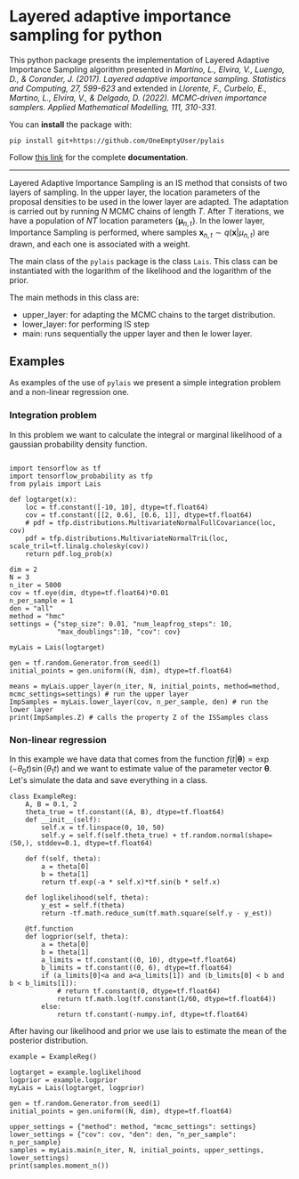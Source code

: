 # Layered adaptive importance sampling for python

This python package presents the implementation of Layered Adaptive Importance Sampling algorithm presented in *Martino, L., Elvira, V., Luengo, D., & Corander, J. (2017). Layered adaptive importance sampling. Statistics and Computing, 27, 599-623*
and extended in *Llorente, F., Curbelo, E., Martino, L., Elvira, V., & Delgado, D. (2022). MCMC‐driven importance samplers. Applied Mathematical Modelling, 111, 310-331*.

You can **install** the package with: 

`pip install git+https://github.com/OneEmptyUser/pylais`

Follow [this link](https://strong-crumble-ed7daa.netlify.app/) for the complete **documentation**.

-----

Layered Adaptive Importance Sampling is an IS method that consists of two layers of sampling. In the upper layer, the location parameters of the proposal densities to be used in the lower layer are adapted. The adaptation is carried out by running $N$ MCMC chains of length $T$. After $T$ iterations, we have a population of $NT$ location parameters $`\{\mathbf{\mu}_{n,t}\}`$. In the lower layer, Importance Sampling is performed, where samples $`\textbf{x}_{n,t}\sim q(\textbf{x} | {\mu}_{n,t})`$ are drawn, and each one is associated with a weight.


The main class of the `pylais` package is the class `Lais`. This class can be instantiated with the logarithm of the likelihood and the logarithm of the prior.

The main methods in this class are:
- upper_layer: for adapting the MCMC chains to the target distribution.
- lower_layer: for performing IS step
- main: runs sequentially the upper layer and then le lower layer.

## Examples
As examples of the use of `pylais` we present a simple integration problem and a non-linear regression one.

### Integration problem
In this problem we want to calculate the integral or marginal likelihood of a gaussian probability density function.
```{python}

import tensorflow as tf
import tensorflow_probability as tfp
from pylais import Lais

def logtarget(x):
    loc = tf.constant([-10, 10], dtype=tf.float64)
    cov = tf.constant([[2, 0.6], [0.6, 1]], dtype=tf.float64)
    # pdf = tfp.distributions.MultivariateNormalFullCovariance(loc, cov)
    pdf = tfp.distributions.MultivariateNormalTriL(loc, scale_tril=tf.linalg.cholesky(cov))
    return pdf.log_prob(x)

dim = 2
N = 3
n_iter = 5000
cov = tf.eye(dim, dtype=tf.float64)*0.01
n_per_sample = 1
den = "all"
method = "hmc"
settings = {"step_size": 0.01, "num_leapfrog_steps": 10,
            "max_doublings":10, "cov": cov}

myLais = Lais(logtarget)

gen = tf.random.Generator.from_seed(1)
initial_points = gen.uniform((N, dim), dtype=tf.float64)

means = myLais.upper_layer(n_iter, N, initial_points, method=method, mcmc_settings=settings) # run the upper layer
ImpSamples = myLais.lower_layer(cov, n_per_sample, den) # run the lower layer
print(ImpSamples.Z) # calls the property Z of the ISSamples class
```

### Non-linear regression
In this example we have data that comes from the function
$f(t|\mathbf{\theta}) = \exp{(-\theta_0t)}\sin{(\theta_1t)}$ and we want to estimate value of the parameter vector $\mathbf{\theta}$. Let's simulate the data and save everything in a class.
```
class ExampleReg:
    A, B = 0.1, 2
    theta_true = tf.constant((A, B), dtype=tf.float64)
    def __init__(self):
        self.x = tf.linspace(0, 10, 50)
        self.y = self.f(self.theta_true) + tf.random.normal(shape=(50,), stddev=0.1, dtype=tf.float64)

    def f(self, theta):
        a = theta[0]
        b = theta[1]
        return tf.exp(-a * self.x)*tf.sin(b * self.x)
    
    def loglikelihood(self, theta):
        y_est = self.f(theta)
        return -tf.math.reduce_sum(tf.math.square(self.y - y_est))

    @tf.function
    def logprior(self, theta):
        a = theta[0]
        b = theta[1]
        a_limits = tf.constant((0, 10), dtype=tf.float64)
        b_limits = tf.constant((0, 6), dtype=tf.float64)
        if (a_limits[0]<a and a<a_limits[1]) and (b_limits[0] < b and b < b_limits[1]):
            # return tf.constant(0, dtype=tf.float64)
            return tf.math.log(tf.constant(1/60, dtype=tf.float64))
        else:
            return tf.constant(-numpy.inf, dtype=tf.float64)
```
After having our likelihood and prior we use lais to estimate the mean of the posterior distribution.
```
example = ExampleReg()

logtarget = example.loglikelihood
logprior = example.logprior
myLais = Lais(logtarget, logprior)

gen = tf.random.Generator.from_seed(1)
initial_points = gen.uniform((N, dim), dtype=tf.float64)

upper_settings = {"method": method, "mcmc_settings": settings}
lower_settings = {"cov": cov, "den": den, "n_per_sample": n_per_sample}
samples = myLais.main(n_iter, N, initial_points, upper_settings, lower_settings)
print(samples.moment_n())
```

